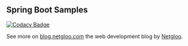## Spring Boot Samples

[![Codacy Badge](https://api.codacy.com/project/badge/Grade/94a1c11836a54e698af0c786150381a0)](https://www.codacy.com/app/WattanachaiPrakobdee/spring-boot-samples?utm_source=github.com&utm_medium=referral&utm_content=WattanachaiPrakobdee/spring-boot-samples&utm_campaign=badger)

See more on [blog.netgloo.com](http://blog.netgloo.com) the web development blog by [Netgloo](http://netgloo.com).
